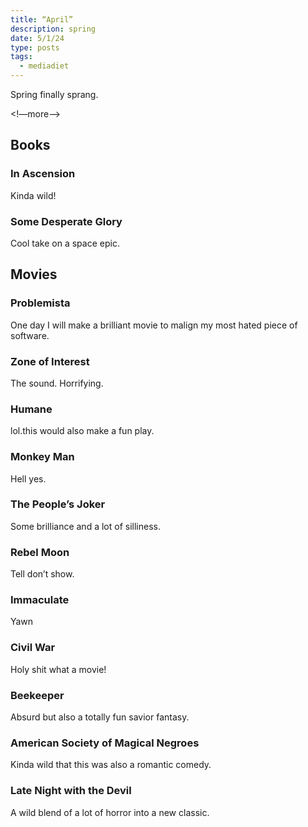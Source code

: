 ```yaml
---
title: “April”
description: spring
date: 5/1/24
type: posts
tags:
  - mediadiet
---
```


Spring finally sprang.

<!—more—>

## Books

### In Ascension

Kinda wild!

### Some Desperate Glory

Cool take on a space epic.

## Movies

### Problemista

One day I will make a brilliant movie to malign my most hated piece of software.

### Zone of Interest

The sound. Horrifying.

### Humane

lol.this would also make a fun play.

### Monkey Man

Hell yes.

### The People’s Joker

Some brilliance and a lot of silliness.

### Rebel Moon

Tell don’t show.

### Immaculate

Yawn

### Civil War

Holy shit what a movie!

### Beekeeper

Absurd but also a totally fun savior fantasy.

### American Society of Magical Negroes

Kinda wild that this was also a romantic comedy.

### Late Night with the Devil

A wild blend of a lot of horror into a new classic.
